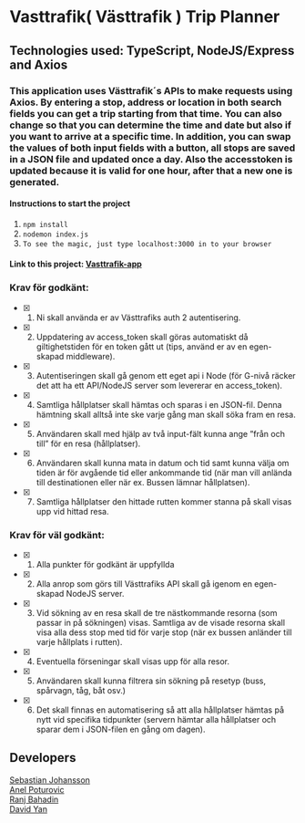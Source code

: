 # Vasttrafik( Västtrafik ) Trip Planner

## Technologies used: TypeScript, NodeJS/Express and Axios

### This application uses Västtrafik´s APIs to make requests using Axios. By entering a stop, address or location in both search fields you can get a trip starting from that time. You can also change so that you can determine the time and date but also if you want to arrive at a specific time. In addition, you can swap the values of both input fields with a button, all stops are saved in a JSON file and updated once a day. Also the accesstoken is updated because it is valid for one hour, after that a new one is generated.

#### Instructions to start the project
1. `npm install`
2. `nodemon index.js`
3. `To see the magic, just type localhost:3000 in to your browser`

#### Link to this project: [Vasttrafik-app]()
 

### Krav för godkänt:
- [x] 1.  Ni skall använda er av Västtrafiks auth 2 autentisering.  <br>
- [x] 2.  Uppdatering av access_token skall göras automatiskt då giltighetstiden för en token gått ut (tips, använd er av en egen-skapad middleware).<br>
- [x] 3.  Autentiseringen skall gå genom ett eget api i Node (för G-nivå räcker det att ha ett API/NodeJS server som levererar en access_token).<br> 
- [x] 4.  Samtliga hållplatser skall hämtas och sparas i en JSON-fil. Denna hämtning skall alltså inte ske varje gång man skall söka fram en resa.<br>
- [x] 5.  Användaren skall med hjälp av två input-fält kunna ange ”från och till” för en resa (hållplatser).<br> 
- [x] 6.  Användaren skall kunna mata in datum och tid samt kunna välja om tiden är för avgående tid eller ankommande tid (när man vill anlända till destinationen eller när ex. Bussen lämnar hållplatsen).<br>
- [x] 7.  Samtliga hållplatser den hittade rutten kommer stanna på skall visas upp vid hittad resa.

### Krav för väl godkänt:
- [x] 1.  Alla punkter för godkänt är uppfyllda <br>
- [x] 2.  Alla anrop som görs till Västtrafiks API skall gå igenom en egen-skapad NodeJS server.<br>
- [x] 3.  Vid sökning av en resa skall de tre nästkommande resorna (som passar in på sökningen) visas. Samtliga av de visade resorna skall visa alla dess stop med tid för varje stop (när ex bussen anländer till varje hållplats i rutten).<br>
- [x] 4.  Eventuella förseningar skall visas upp för alla resor.<br>
- [x] 5.  Användaren skall kunna filtrera sin sökning på resetyp (buss, spårvagn, tåg, båt osv.)<br>
- [x] 6.  Det skall finnas en automatisering så att alla hållplatser hämtas på nytt vid specifika tidpunkter (servern hämtar alla      hållplatser och sparar dem i JSON-filen en gång om dagen).<br>


## Developers

[Sebastian Johansson](https://www.linkedin.com/in/sebastian-johansson-3a692617b/) <br>
[Anel Poturovic](https://www.linkedin.com/in/anel-poturovic-5700a2184/) <br>
[Ranj Bahadin](https://www.linkedin.com/in/ranj-bahadin-764a69131/) <br>
[David Yan](https://www.linkedin.com/in/david-yan97/)
